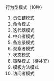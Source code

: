 行为型模式（10种）
 1. 责任链模式
 2. 命令模式
 3. 迭代器模式
 4. 中介者模式
 5. 备忘录模式
 6. 观察者模式
 7. 状态模式
 8. 策略模式（待补充）
 9. 模板方法模式
 10. 访问者模式